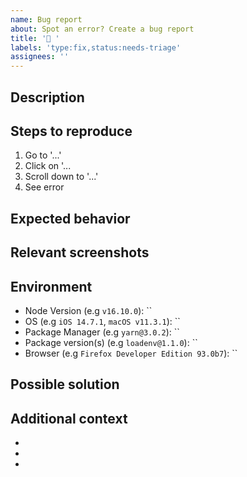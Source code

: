 ```yaml
---
name: Bug report
about: Spot an error? Create a bug report
title: '🐛 '
labels: 'type:fix,status:needs-triage'
assignees: ''
---
```


## Description

<!-- A clear and concise description of what the bug is. -->

## Steps to reproduce

<!-- Steps to reproduce the behavior: -->

1. Go to '...'
2. Click on '...
3. Scroll down to '...'
4. See error

## Expected behavior

<!-- A clear and concise description of what was expected to happen. -->

## Relevant screenshots

<!-- If applicable, add screenshots to help explain your problem. -->

## Environment

<!-- Environment details. Put "N/A" where details are not necessary -->

- Node Version (e.g `v16.10.0`): ``
- OS (e.g `iOS 14.7.1`, `macOS v11.3.1`): ``
- Package Manager (e.g `yarn@3.0.2`): ``
- Package version(s) (e.g `loadenv@1.1.0`): ``
- Browser (e.g `Firefox Developer Edition 93.0b7`): ``

## Possible solution

<!-- A clear and concise description of what you think may solve the problem. -->

## Additional context

<!-- Add any other details about the problem here. -->

-
-
-
